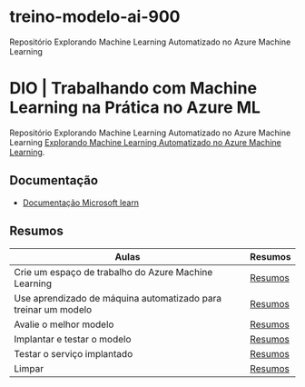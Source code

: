 # treino-modelo-ai-900
Repositório Explorando Machine Learning Automatizado no Azure Machine Learning

# DIO | Trabalhando com Machine Learning na Prática no Azure ML

Repositório Explorando Machine Learning Automatizado no Azure Machine Learning [Explorando Machine Learning Automatizado no Azure Machine Learning](https://microsoftlearning.github.io/mslearn-ai-fundamentals/Instructions/Labs/01-machine-learning.html).

## Documentação
- [Documentação Microsoft learn](https://microsoftlearning.github.io/mslearn-ai-fundamentals/Instructions/Labs/01-machine-learning.html)

## Resumos

| Aulas | Resumos |
|-------|---------|
|Crie um espaço de trabalho do Azure Machine Learning|[Resumos]()|
|Use aprendizado de máquina automatizado para treinar um modelo|[Resumos]()|
|Avalie o melhor modelo|[Resumos]()|
|Implantar e testar o modelo|[Resumos]()|
|Testar o serviço implantado|[Resumos]()|
|Limpar|[Resumos]()|




